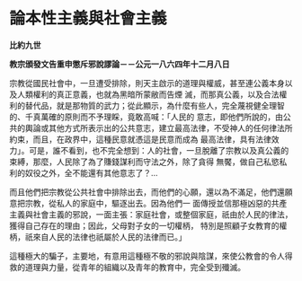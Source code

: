 # 論本性主義與社會主義


**比約九世**

**教宗頒發文告重申懲斥邪說謬論－－公元一八六四年十二月八日**





宗教從國民社會中，一旦遭受排除，則天主啟示的道理與權威，甚至連公義本身以及人類權利的真正意義，也就為黑暗所蒙敝而告煙
滅，而那真公義，以及合法權利的替代品，就是那物質的武力；從此顯示，為什麼有些人，完全蔑視健全理智的、千真萬確的原則而不予理睬，竟敢高喊：「人民的
意志，即他們所說的，由公共的輿論或其他方式所表示出的公共意志，建立最高法律，不受神人的任何律法所約束，而且，在政界中，這種民意就憑這是民意而成為
最高法律，具有法律效力」。可是，誰不看到，也不完全想到：人的社會，一旦脫離了宗教以及真公義的束縛，那麼，人民除了為了賺錢謀利而守法之外，除了貪得
無饜，做自己私慾私利的奴役之外，全不能還有其他意志了？…

而且他們把宗教從公共社會中排除出去，而他們的心願，還以為不滿足，他們還願意把宗教，從私人的家庭中，驅逐出去。因為他們一
面傳授並信那極凶惡的共產主義與社會主義的邪說，一面主張：家庭社會，或整個家庭，祇由於人民的律法，獲得自己存在的理由；因此，父母對子女的一切權柄，
特別是照顧子女教育的權柄，祇來自人民的法律也祇屬於人民的法律而已。」

這種極大的騙子，主要地，有意用這種極不敬的邪說與陰謀，來使公教會的令人得救的道理與力量，從青年的組織以及青年的教育中，完全受到殲滅。

